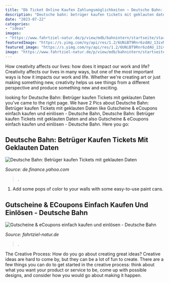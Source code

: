 ```yaml
---
title: "Db Ticket Online Kaufen Zahlungsmöglichkeiten ~ Deutsche Bahn: Betrüger Kaufen Tickets Mit Geklauten Daten"
description: "Deutsche bahn: betrüger kaufen tickets mit geklauten daten"
date: "2023-07-22"
categories:
- "ideas"
images:
- "https://www.fahrtziel-natur.de/p/view/mdb/bahnintern/startseite/startseite2015/topangebote/mdb_217525_angebote_geschenkgutschein_neu_800x400_800x400_hq.jpg"
featuredImage: "https://s.yimg.com/ny/api/res/1.2/6UNiBT9Rnr6zdAU_13ivMw--/YXBwaWQ9aGlnaGxhbmRlcjt3PTk2MDtoPTU4Mi41ODI4NTcxNDI4NTcy/https://s.yimg.com/uu/api/res/1.2/35013IYQX06WHvWdAUGfoQ--~B/aD0yMTI0O3c9MzUwMDthcHBpZD15dGFjaHlvbg--/http://media.zenfs.com/en/homerun/feed_manager_auto_publish_494/636fa5ce315e1014cd6d3c34d8f00f82"
featured_image: "https://s.yimg.com/ny/api/res/1.2/6UNiBT9Rnr6zdAU_13ivMw--/YXBwaWQ9aGlnaGxhbmRlcjt3PTk2MDtoPTU4Mi41ODI4NTcxNDI4NTcy/https://s.yimg.com/uu/api/res/1.2/35013IYQX06WHvWdAUGfoQ--~B/aD0yMTI0O3c9MzUwMDthcHBpZD15dGFjaHlvbg--/http://media.zenfs.com/en/homerun/feed_manager_auto_publish_494/636fa5ce315e1014cd6d3c34d8f00f82"
image: "https://www.fahrtziel-natur.de/p/view/mdb/bahnintern/startseite/startseite2015/topangebote/mdb_217525_angebote_geschenkgutschein_neu_800x400_800x400_hq.jpg"
---
```



How creativity affects our lives: how does it impact our work and life?
Creativity affects our lives in many ways, but one of the most important ways is how it impacts our work and life. Whether we're creating art or just making something new, creativity helps us see things from a different perspective and produce something new and exciting.

	

		
looking for Deutsche Bahn: Betrüger kaufen Tickets mit geklauten Daten you've came to the right page. We have 2 Pics about Deutsche Bahn: Betrüger kaufen Tickets mit geklauten Daten like Gutscheine &amp; eCoupons einfach kaufen und einlösen - Deutsche Bahn, Deutsche Bahn: Betrüger kaufen Tickets mit geklauten Daten and also Gutscheine &amp; eCoupons einfach kaufen und einlösen - Deutsche Bahn. Here you go:
		
    
## Deutsche Bahn: Betrüger Kaufen Tickets Mit Geklauten Daten

<img loading=lazy src="https://s.yimg.com/ny/api/res/1.2/6UNiBT9Rnr6zdAU_13ivMw--/YXBwaWQ9aGlnaGxhbmRlcjt3PTk2MDtoPTU4Mi41ODI4NTcxNDI4NTcy/https://s.yimg.com/uu/api/res/1.2/35013IYQX06WHvWdAUGfoQ--~B/aD0yMTI0O3c9MzUwMDthcHBpZD15dGFjaHlvbg--/http://media.zenfs.com/en/homerun/feed_manager_auto_publish_494/636fa5ce315e1014cd6d3c34d8f00f82" onerror="this.onerror=null;this.src='https://tse3.mm.bing.net/th?id=OIP.UPEi1cgDlfTk1-Ym6M9R3QHaEf&amp;pid=15.1';" alt="Deutsche Bahn: Betrüger kaufen Tickets mit geklauten Daten">

_Source: de.finance.yahoo.com_

>. 

	

1. Add some pops of color to your walls with some easy-to-use paint cans.

    
## Gutscheine &amp; ECoupons Einfach Kaufen Und Einlösen - Deutsche Bahn

<img loading=lazy src="https://www.fahrtziel-natur.de/p/view/mdb/bahnintern/startseite/startseite2015/topangebote/mdb_217525_angebote_geschenkgutschein_neu_800x400_800x400_hq.jpg" onerror="this.onerror=null;this.src='https://tse2.mm.bing.net/th?id=OIP.LysBmYHRMZh3sLPFTesBiQHaDt&amp;pid=15.1';" alt="Gutscheine &amp; eCoupons einfach kaufen und einlösen - Deutsche Bahn">

_Source: fahrtziel-natur.de_

>. 

	

The Creative Process: How do you go about creating great ideas?
Creative ideas are hard to come by, but they can be a lot of fun to create. There are a few things you can do to get started in the creative process: think about what you want your product or service to be, come up with possible designs, and consider how you would go about making it happen.

